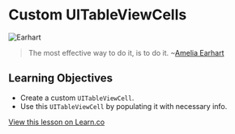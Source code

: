 # Custom UITableViewCells

![Earhart](http://i.imgur.com/YR989I2.jpg?1)

> The most effective way to do it, is to do it. ~[Amelia Earhart](https://en.wikipedia.org/wiki/Amelia_Earhart)
 
## Learning Objectives

* Create a custom `UITableViewCell`.
* Use this `UITableViewCell` by populating it with necessary info.

<a href='https://learn.co/lessons/customcells' data-visibility='hidden'>View this lesson on Learn.co</a>
